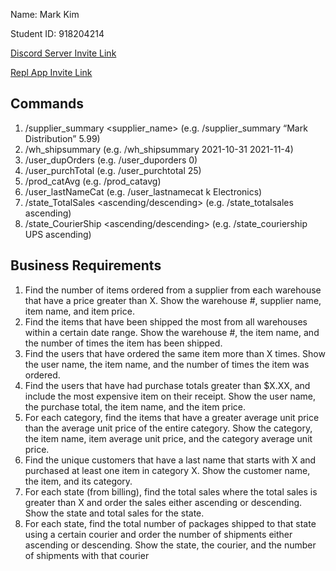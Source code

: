 Name: Mark Kim

Student ID: 918204214

[Discord Server Invite Link](https://discord.gg/aPTMCPjg)

[Repl App Invite Link](https://replit.com/join/bpabgfzmus-mkim797)

## Commands
1. /supplier_summary <supplier_name> <price>
(e.g. /supplier_summary “Mark Distribution” 5.99)
2. /wh_shipsummary <min date> <max date>
(e.g. /wh_shipsummary 2021-10-31 2021-11-4)
3. /user_dupOrders <number of orders>
(e.g. /user_duporders 0)
4. /user_purchTotal <purchase total>
(e.g. /user_purchtotal 25)
5. /prod_catAvg
(e.g. /prod_catavg)
6. /user_lastNameCat <last initial> <category>
(e.g. /user_lastnamecat k Electronics)
7. /state_TotalSales <ascending/descending>
(e.g. /state_totalsales ascending)
8. /state_CourierShip <courier> <ascending/descending>
(e.g. /state_couriership UPS ascending)
  
## Business Requirements
1. Find the number of items ordered from a supplier from each warehouse that have a price greater than X.  Show the warehouse #, supplier name, item name, and item price.
2. Find the items that have been shipped the most from all warehouses within a certain date range.  Show the warehouse #, the item name, and the number of times the item has been shipped.
3. Find the users that have ordered the same item more than X times.  Show the user name, the item name, and the number of times the item was ordered.
4. Find the users that have had purchase totals greater than $X.XX, and include the most expensive item on their receipt.  Show the user name, the purchase total, the item name, and the item price.
5. For each category, find the items that have a greater average unit price than the average unit price of the entire category. Show the category, the item name, item average unit price, and the category average unit price.
6. Find the unique customers that have a last name that starts with X and purchased at least one item in category X.  Show the customer name, the item, and its category.
7. For each state (from billing), find the total sales where the total sales is greater than X and order the sales either ascending or descending.  Show the state and total sales for the state.
8. For each state, find the total number of packages shipped to that state using a certain courier and order the number of shipments either ascending or descending.  Show the state, the courier, and the number of shipments with that courier 

